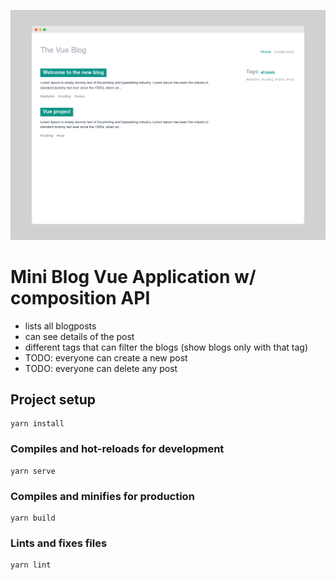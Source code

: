 ![screenshot of the site](./public/screenshot.png)

# Mini Blog Vue Application w/ composition API 
* lists all blogposts
* can see details of the post
* different tags that can filter the blogs (show blogs only with that tag)
* TODO: everyone can create a new post
* TODO: everyone can delete any post
## Project setup
```
yarn install
```

### Compiles and hot-reloads for development
```
yarn serve
```

### Compiles and minifies for production
```
yarn build
```

### Lints and fixes files
```
yarn lint
```
